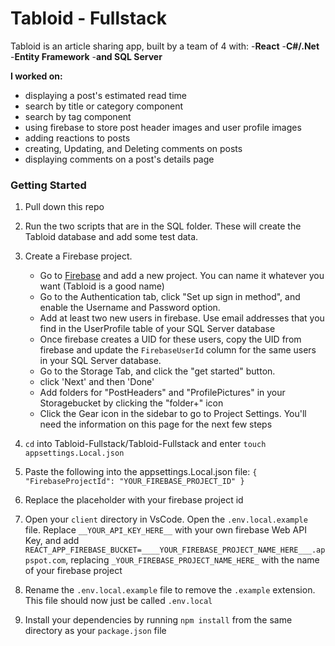 # Tabloid - Fullstack

Tabloid is an article sharing app, built by a team of 4 with:
-**React**
-**C#/.Net**
-**Entity Framework**
-**and SQL Server**

**I worked on:**
* displaying a post's estimated read time
* search by title or category component
* search by tag component
* using firebase to store post header images and user profile images
* adding reactions to posts
* creating, Updating, and Deleting comments on posts
* displaying comments on a post's details page



### Getting Started

1. Pull down this repo

2. Run the two scripts that are in the SQL folder. These will create the Tabloid database and add some test data. 

3. Create a Firebase project.

   - Go to [Firebase](https://console.firebase.google.com/u/0/) and add a new project. You can name it whatever you want (Tabloid is a good name)
   - Go to the Authentication tab, click "Set up sign in method", and enable the Username and Password option.
   - Add at least two new users in firebase. Use email addresses that you find in the UserProfile table of your SQL Server database
   - Once firebase creates a UID for these users, copy the UID from firebase and update the `FirebaseUserId` column for the same users in your SQL Server database.
   - Go to the Storage Tab, and click the "get started" button.
   - click 'Next' and then 'Done'
   - Add folders for "PostHeaders" and "ProfilePictures" in your Storagebucket by clicking the "folder+" icon
   - Click the Gear icon in the sidebar to go to Project Settings. You'll need the information on this page for the next few steps

4. `cd` into Tabloid-Fullstack/Tabloid-Fullstack and enter `touch appsettings.Local.json`
5. Paste the following into the appsettings.Local.json file:
`
{
  "FirebaseProjectId": "YOUR_FIREBASE_PROJECT_ID"
}
`
6. Replace the placeholder with your firebase project id 

7. Open your `client` directory in VsCode. Open the `.env.local.example` file.  Replace `__YOUR_API_KEY_HERE__` with your own firebase Web API Key, and add `REACT_APP_FIREBASE_BUCKET=____YOUR_FIREBASE_PROJECT_NAME_HERE___.appspot.com`, replacing `_YOUR_FIREBASE_PROJECT_NAME_HERE_` with the name of your firebase project

8. Rename the `.env.local.example` file to remove the `.example` extension. This file should now just be called `.env.local`

9. Install your dependencies by running `npm install` from the same directory as your `package.json` file
